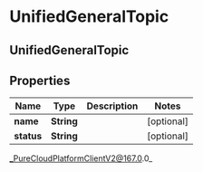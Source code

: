 # UnifiedGeneralTopic

## UnifiedGeneralTopic

## Properties

|Name | Type | Description | Notes|
|------------ | ------------- | ------------- | -------------|
| **name** | **String** |  | [optional] |
| **status** | **String** |  | [optional] |



_PureCloudPlatformClientV2@167.0.0_
